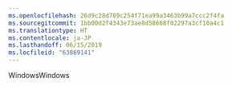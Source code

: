 ```yaml
---
ms.openlocfilehash: 26d9c28d789c254f71ea99a3463b99a7ccc2f4fa
ms.sourcegitcommit: 1bb00d2f4343e73ae8d58668f02297a3cf10a4c1
ms.translationtype: HT
ms.contentlocale: ja-JP
ms.lasthandoff: 06/15/2019
ms.locfileid: "63869141"
---
```

<span data-ttu-id="e832a-101">Windows</span><span class="sxs-lookup"><span data-stu-id="e832a-101">Windows</span></span>